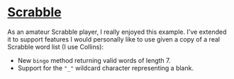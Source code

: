 # [Scrabble](https://code.kx.com/q/learn/reading/scrabble/)
As an amateur Scrabble player, I really enjoyed this example. I've extended it to support features I would personally
like to use given a copy of a real Scrabble word list (I use Collins):
- New `bingo` method returning valid words of length 7.
- Support for the `"_"` wildcard character representing a blank.
